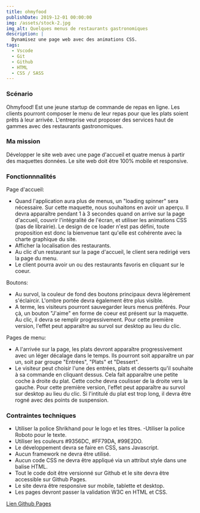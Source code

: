 ```yaml
---
title: ohmyfood
publishDate: 2019-12-01 00:00:00
img: /assets/stock-2.jpg
img_alt: Quelques menus de restaurants gastronomiques
description: |
  Dynamisez une page web avec des animations CSS.
tags:
  - Vscode
  - Git 
  - Github
  - HTML
  - CSS / SASS
---
```


### Scénario 

Ohmyfood! Est une jeune startup de commande de repas en ligne. Les clients pourront composer le menu de leur repas pour que les plats soient prêts à leur arrivée. L'entreprise veut proposer des services haut de gammes avec des restaurants gastronomiques.

### Ma mission

Développer le site web avec une page d'accueil et quatre menus à partir des maquettes données. Le site web doit être 100% mobile et responsive.

### Fonctionnnalités

Page d'accueil:
  - Quand l'application aura plus de menus, un "loading spinner" sera nécessaire. Sur cette maquette, nous souhaitons en avoir un aperçu. Il devra apparaître pendant 1 à 3 secondes quand on arrive sur la page d'accueil, couvrir l'intégralité de l'écran, et utiliser les animations CSS (pas de librairie). Le design de ce loader n'est pas défini, toute proposition est donc la bienvenue tant qu'elle est cohérente avec la charte graphique du site.
  - Afficher la localisation des restaurants.
  - Au clic d'un restaurant sur la page d'accueil, le client sera redirigé vers la page du menu.
  - Le client pourra avoir un ou des restaurants favoris en cliquant sur le coeur.                               

Boutons:
 - Au survol, la couleur de fond des boutons principaux devra légèrement s'éclaircir. L'ombre portée devra également être plus visible.
 - A terme, les visiteurs pourront sauvegarder leurs menus préférés. Pour çà, un bouton "J'aime" en forme de coeur est présent sur la maquette. Au clic, il devra se remplir progressivement. Pour cette première version, l'effet peut apparaître au survol sur desktop au lieu du clic.

Pages de menu:
 - A l'arrivée sur la page, les plats devront apparaître progressivement avec un léger décalage dans le temps. Ils pourront soit apparaître un par un, soit par groupe "Entrées", "Plats" et "Dessert".
 - Le visiteur peut choisir l'une des entrées, plats et desserts qu'il souhaite à sa commande en cliquant dessus. Cela fait apparaître une petite coche à droite du plat. Cette coche devra coulisser de la droite vers la gauche. Pour cette première version, l'effet peut apparaître au survol sur desktop au lieu du clic. Si l'intitulé du plat est trop long, il devra être rogné avec des points de suspension. 

### Contraintes techniques
 - Utiliser la police Shrikhand pour le logo et les titres.
 -Utiliser la police Roboto pour le texte.
 - Utiliser les couleurs #9356DC, #FF79DA, #99E2DO.
 - Le développement devra se faire en CSS, sans Javascript.
 - Aucun framework ne devra être utilisé.
 - Aucun code CSS ne devra être appliqué via un attribut style dans une balise HTML.
 - Tout le code doit être versionné sur Github et le site devra être accessible sur Github Pages.
 - Le site devra être responsive sur mobile, tablette et desktop.
 - Les pages devront passer la validation W3C en HTML et CSS.


 <a href="https://manu870419.github.io/ohmyfood/">Lien Github Pages</a>